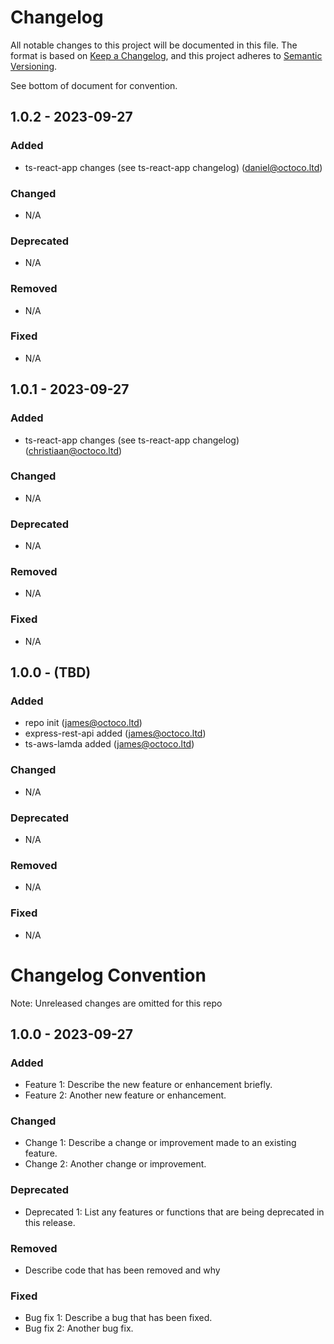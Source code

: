 # Changelog

All notable changes to this project will be documented in this file. The format is based on [Keep a Changelog](https://keepachangelog.com/en/1.0.0/), and this project adheres to [Semantic Versioning](https://semver.org/spec/v2.0.0.html).

See bottom of document for convention.

## 1.0.2 - 2023-09-27

### Added

- ts-react-app changes (see ts-react-app changelog) (daniel@octoco.ltd)

### Changed

- N/A

### Deprecated

- N/A

### Removed

- N/A

### Fixed

- N/A

## 1.0.1 - 2023-09-27

### Added

- ts-react-app changes (see ts-react-app changelog) (christiaan@octoco.ltd)

### Changed

- N/A

### Deprecated

- N/A

### Removed

- N/A

### Fixed

- N/A

## 1.0.0 - (TBD)

### Added

- repo init (james@octoco.ltd)
- express-rest-api added (james@octoco.ltd)
- ts-aws-lamda added (james@octoco.ltd)

### Changed

- N/A

### Deprecated

- N/A

### Removed

- N/A

### Fixed

- N/A
  
# Changelog Convention

Note: Unreleased changes are omitted for this repo

## 1.0.0 - 2023-09-27

### Added

- Feature 1: Describe the new feature or enhancement briefly.
- Feature 2: Another new feature or enhancement.

### Changed

- Change 1: Describe a change or improvement made to an existing feature.
- Change 2: Another change or improvement.

### Deprecated

- Deprecated 1: List any features or functions that are being deprecated in this release.

### Removed

- Describe code that has been removed and why

### Fixed

- Bug fix 1: Describe a bug that has been fixed.
- Bug fix 2: Another bug fix.

